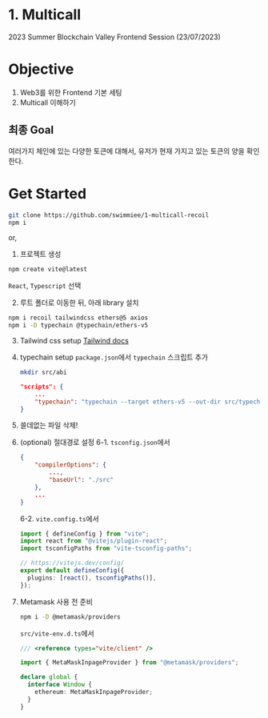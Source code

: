 # 1. Multicall

2023 Summer Blockchain Valley Frontend Session (23/07/2023)

# Objective
1. Web3를 위한 Frontend 기본 세팅
2. Multicall 이해하기

## 최종 Goal 
여러가지 체인에 있는 다양한 토큰에 대해서, 유저가 현재 가지고 있는 토큰의 양을 확인한다.


# Get Started

```bash
git clone https://github.com/swimmiee/1-multicall-recoil
npm i
```

or,

1. 프로젝트 생성

```bash
npm create vite@latest
```

`React`, `Typescript` 선택

2. 루트 폴더로 이동한 뒤, 아래 library 설치

```bash
npm i recoil tailwindcss ethers@5 axios
npm i -D typechain @typechain/ethers-v5
```

3. Tailwind css setup
   [Tailwind docs](https://tailwindcss.com/docs/guides/vite)

4. typechain setup
   `package.json`에서 `typechain` 스크립트 추가

   ```bash
   mkdir src/abi
   ```

   ```json
   "scripts": {
       ...
       "typechain": "typechain --target ethers-v5 --out-dir src/typechain src/abi/**/*.json"
   }
   ```

5. 쓸데없는 파일 삭제!

6. (optional) 절대경로 설정
   6-1. `tsconfig.json`에서

   ```json
   {
       "compilerOptions": {
           ...,
           "baseUrl": "./src"
       },
       ...
   }
   ```

   6-2. `vite.config.ts`에서

   ```ts
   import { defineConfig } from "vite";
   import react from "@vitejs/plugin-react";
   import tsconfigPaths from "vite-tsconfig-paths";

   // https://vitejs.dev/config/
   export default defineConfig({
     plugins: [react(), tsconfigPaths()],
   });
   ```

7. Metamask 사용 전 준비
   ```bash
   npm i -D @metamask/providers
   ```

   `src/vite-env.d.ts`에서
   ```ts
   /// <reference types="vite/client" />
   
   import { MetaMaskInpageProvider } from "@metamask/providers";
   
   declare global {
     interface Window {
       ethereum: MetaMaskInpageProvider;
     }
   }
   ```

